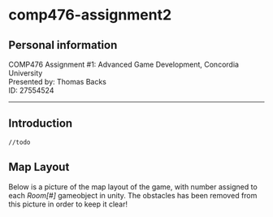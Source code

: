 # comp476-assignment2    
## Personal information    
COMP476 Assignment #1: Advanced Game Development, Concordia University    
Presented by: Thomas Backs    
ID: 27554524    
***
## Introduction    
`//todo`

## Map Layout    
Below is a picture of the map layout of the game, with number assigned to each *Room[#]* gameobject in unity. The obstacles has been removed from this picture in order to keep it clear!    
